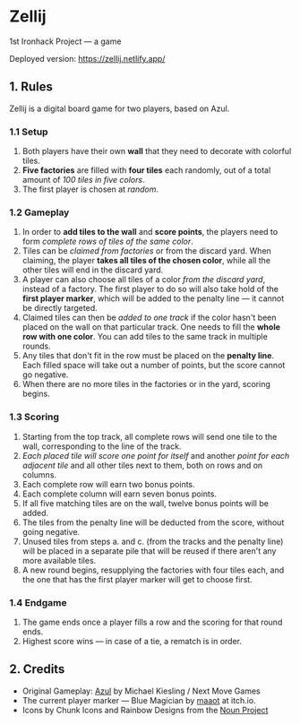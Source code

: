 # Zellij

1st Ironhack Project — a game

Deployed version: https://zellij.netlify.app/

## 1. Rules

Zellij is a digital board game for two players, based on Azul.

### 1.1 Setup

1. Both players have their own **wall** that they need to decorate with colorful tiles.
1. **Five factories** are filled with **four tiles** each randomly, out of a total amount of _100 tiles in five colors_.
1. The first player is chosen at _random_.

### 1.2 Gameplay

1. In order to **add tiles to the wall** and **score points**, the players need to form _complete rows of tiles of the same color_.
1. Tiles can be _claimed from factories_ or from the discard yard. When claiming, the player **takes all tiles of the chosen color**, while all the other tiles will end in the discard yard.
1. A player can also choose all tiles of a color _from the discard yard_, instead of a factory. The first player to do so will also take hold of the **first player marker**, which will be added to the penalty line — it cannot be directly targeted.
1. Claimed tiles can then be _added to one track_ if the color hasn't been placed on the wall on that particular track. One needs to fill the **whole row with one color**. You can add tiles to the same track in multiple rounds.
1. Any tiles that don't fit in the row must be placed on the **penalty line**. Each filled space will take out a number of points, but the score cannot go negative.
1. When there are no more tiles in the factories or in the yard, scoring begins.

### 1.3 Scoring

1. Starting from the top track, all complete rows will send one tile to the wall, corresponding to the line of the track.
1. _Each placed tile will score one point for itself_ and another _point for each adjacent tile_ and all other tiles next to them, both on rows and on columns.
1. Each complete row will earn two bonus points.
1. Each complete column will earn seven bonus points.
1. If all five matching tiles are on the wall, twelve bonus points will be added.
1. The tiles from the penalty line will be deducted from the score, without going negative.
1. Unused tiles from steps a. and c. (from the tracks and the penalty line) will be placed in a separate pile that will be reused if there aren't any more available tiles.
1. A new round begins, resupplying the factories with four tiles each, and the one that has the first player marker will get to choose first.

### 1.4 Endgame

1. The game ends once a player fills a row and the scoring for that round ends.
1. Highest score wins — in case of a tie, a rematch is in order.

## 2. Credits

- Original Gameplay: [Azul](https://planbgames.com/games/azul-next-move-games-michael-kiesling-strategy-abstract-board-game-winner-spiel-des-jahres-game-of-the-year-cannes-portuguese-tiles-royal-palace-of-evora-1) by Michael Kiesling / Next Move Games
- The current player marker — Blue Magician by [maaot](https://maaot.itch.io/mossy-cavern) at itch.io.
- Icons by Chunk Icons and Rainbow Designs from the [Noun Project](https://thenounproject.com/)
